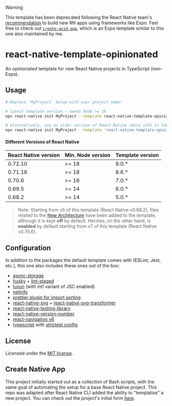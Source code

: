 > [!WARNING]
> This template has been deprecated following the React Native team's
> [recommendation](https://reactnative.dev/blog/2024/06/25/use-a-framework-to-build-react-native-apps)
> to build new RN apps using frameworks like Expo. Feel free to check out
> [`create-avid-app`](https://github.com/ndinata/create-avid-app), which is an
> Expo template similar to this one also maintained by me.

# react-native-template-opinionated

An opinionated template for new React Native projects in TypeScript (non-Expo).

## Usage

```sh
# Replace `MyProject` below with your project name!

# latest template version — needs Node >= 18
npx react-native init MyProject --template react-native-template-opinionated

# alternatively, use an older version of React Native (more info in table below)
npx react-native init MyProject --template 'react-native-template-opinionated@6.0.*'
```

#### Different Versions of React Native

| React Native version | Min. Node version | Template version |
| -------------------- | ----------------- | ---------------- |
| 0.72.10              | >= 18             | 9.0.\*           |
| 0.71.16              | >= 18             | 8.6.\*           |
| 0.70.6               | >= 16             | 7.0.\*           |
| 0.69.5               | >= 14             | 6.0.\*           |
| 0.68.2               | >= 14             | 5.0.\*           |

> Note: Starting from v5 of this template (React Native v0.68.2), files related to
> the [New Architecture](https://reactnative.dev/blog/2022/03/30/version-068#opting-in-to-the-new-architecture)
> have been added to the template, although it is kept **off** by default. Hermes,
> on the other hand, is **enabled** by default starting from v7 of this template
> (React Native v0.70.6).

## Configuration

In addition to the packages the default template comes with (ESLint, Jest, etc.),
this one also includes these ones out of the box:

- [async-storage](https://github.com/react-native-async-storage/async-storage)
- [husky](https://github.com/typicode/husky) + [lint-staged](https://github.com/okonet/lint-staged)
- [luxon](https://github.com/moment/luxon) (with intl variant of JSC enabled)
- [netinfo](https://github.com/react-native-netinfo/react-native-netinfo)
- [prettier plugin for import sorting](https://github.com/IanVS/prettier-plugin-sort-imports)
- [react-native-svg](https://github.com/software-mansion/react-native-svg) + [react-native-svg-transformer](https://github.com/kristerkari/react-native-svg-transformer)
- [react-native-testing-library](https://github.com/callstack/react-native-testing-library)
- [react-native-version-number](https://github.com/APSL/react-native-version-number)
- [react-navigation v6](https://github.com/react-navigation/react-navigation)
- [typescript](https://www.typescriptlang.org) with [strictest config](https://github.com/tsconfig/bases/blob/main/bases/strictest.json)

## License

Licensed under the [MIT license](./LICENSE).

## Create Native App

This project initially started out as a collection of Bash scripts, with the same
goal of automating the setup for a base React Native project. This repo was adapted
after React Native CLI added the ability to "templatise" a new project. You can check
out the project's initial form [here](https://github.com/ndinata/react-native-template-opinionated/tree/v1.0.0).
